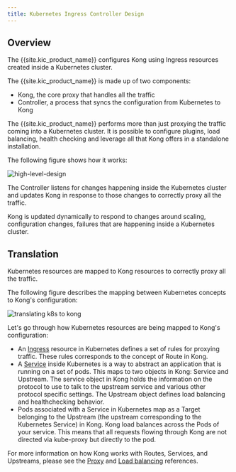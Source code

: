 ```yaml
---
title: Kubernetes Ingress Controller Design
---
```


## Overview

The {{site.kic_product_name}} configures Kong
using Ingress resources created inside a Kubernetes cluster.

The {{site.kic_product_name}} is made up of two components:

- Kong, the core proxy that handles all the traffic
- Controller, a process that syncs the configuration from Kubernetes to Kong

The {{site.kic_product_name}} performs more than just proxying the traffic coming
into a Kubernetes cluster. It is possible to configure plugins,
load balancing, health checking and leverage all that Kong offers in a
standalone installation.

The following figure shows how it works:

![high-level-design](/assets/images/docs/kubernetes-ingress-controller/high-level-design.png "High Level Design")

The Controller listens for changes happening inside the Kubernetes
cluster and updates Kong in response to those changes to correctly
proxy all the traffic.

Kong is updated dynamically to respond to changes around scaling,
configuration changes, failures that are happening inside a Kubernetes
cluster.

## Translation

Kubernetes resources are mapped to Kong resources to correctly
proxy all the traffic.

The following figure describes the mapping between Kubernetes concepts
to Kong's configuration:

![translating k8s to kong](/assets/images/docs/kubernetes-ingress-controller/k8s-to-kong.png "Translating k8s resources to Kong")

Let's go through how Kubernetes resources are being mapped to Kong's
configuration:

- An [Ingress](https://kubernetes.io/docs/concepts/services-networking/ingress/)
  resource in Kubernetes defines a set of rules for proxying
  traffic. These rules corresponds to the concept of Route in Kong.
- A [Service](https://kubernetes.io/docs/concepts/services-networking/service/)
  inside Kubernetes is a way to abstract an application that is
  running on a set of pods.
  This maps to two objects in Kong: Service and Upstream.
  The service object in Kong holds the information on the protocol
  to use to talk to the upstream service and various other protocol
  specific settings. The Upstream object defines load balancing
  and healthchecking behavior.
- Pods associated with a Service in Kubernetes map as a Target belonging
  to the Upstream (the upstream corresponding to the Kubernetes
  Service) in Kong. Kong load balances across the Pods of your service.
  This means that all requests flowing through Kong are not directed via
  kube-proxy but directly to the pod.

For more information on how Kong works with Routes, Services, and Upstreams,
please see the [Proxy](/gateway/latest/reference/proxy/)
and [Load balancing](/gateway/latest/reference/loadbalancing/) references.
